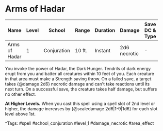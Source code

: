 # Arms of Hadar

| Name | Level | School | Range | Duration | Damage | Save DC & Type |
|------|-------|--------|-------|----------|--------|----------------|
| Arms of Hadar | 1 | Conjuration | 10 ft. | Instant | 2d6 necrotic | - |

You invoke the power of Hadar, the Dark Hunger. Tendrils of dark energy erupt from you and batter all creatures within 10 feet of you. Each creature in that area must make a Strength saving throw. On a failed save, a target takes {@damage 2d6} necrotic damage and can't take reactions until its next turn. On a successful save, the creature takes half damage, but suffers no other effect.

**At Higher Levels.** When you cast this spell using a spell slot of 2nd level or higher, the damage increases by {@scaledamage 2d6|1-9|1d6} for each slot level above 1st.

^Tags: #spell #school_conjuration #level_1 #damage_necrotic #area_effect